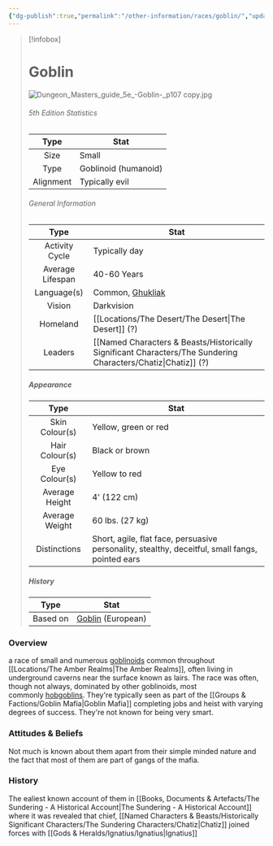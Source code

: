 ```yaml
---
{"dg-publish":true,"permalink":"/other-information/races/goblin/","updated":"2025-03-01T21:15:51.227+00:00"}
---
```



 >[!infobox]
> 
> #  Goblin
> ![Dungeon_Masters_guide_5e_-_Goblin_-_p107 copy.jpg](/img/user/Admin/Attachments/Dungeon_Masters_guide_5e_-_Goblin_-_p107%20copy.jpg)
> ###### 5th Edition Statistics
> 
>  Type | Stat |
> :----: | --- |
>  Size | Small |
>  Type | Goblinoid (humanoid)|
>  Alignment | Typically evil |
>  
> ###### General Information
> Type | Stat |
>  :----: | --- |
>  Activity Cycle | Typically day |
>  Average Lifespan | 40-60 Years |
>  Language(s) | Common, [Ghukliak](https://forgottenrealms.fandom.com/wiki/Ghukliak) |
>  Vision | Darkvision |
>  Homeland | [[Locations/The Desert/The Desert\|The Desert]] (?) |
>  Leaders | [[Named Characters & Beasts/Historically Significant  Characters/The Sundering Characters/Chatiz\|Chatiz]] (?) |
>
>##### Appearance
> Type | Stat |
>  :----: | --- |
>  Skin Colour(s) | Yellow, green or red |
>  Hair Colour(s) | Black or brown |
>  Eye Colour(s) | Yellow to red |
>  Average Height | 4' (122 cm) |
>  Average Weight | 60 lbs. (27 kg) |
>  Distinctions | Short, agile, flat face, persuasive personality, stealthy, deceitful, small fangs, pointed ears |
>
>##### History
>Type | Stat |
>  :----: | --- |
>  Based on | [Goblin](https://en.wikipedia.org/wiki/en:Goblin "wikipedia:en:Goblin") (European) |

### Overview
a race of small and numerous [goblinoids](https://forgottenrealms.fandom.com/wiki/Goblinoid "Goblinoid") common throughout [[Locations/The Amber Realms\|The Amber Realms]], often living in underground caverns near the surface known as lairs. The race was often, though not always, dominated by other goblinoids, most commonly [hobgoblins](https://forgottenrealms.fandom.com/wiki/Hobgoblin "Hobgoblin"). They're typically seen as part of the [[Groups & Factions/Goblin Mafia\|Goblin Mafia]] completing jobs and heist with varying degrees of success. They're not known for being very smart.

### Attitudes & Beliefs
Not much is known about them apart from their simple minded nature and the fact that most of them are part of gangs of the mafia.

### History
The ealiest known account of them in [[Books, Documents & Artefacts/The Sundering - A Historical Account\|The Sundering - A Historical Account]] where it was revealed that chief, [[Named Characters & Beasts/Historically Significant  Characters/The Sundering Characters/Chatiz\|Chatiz]] joined forces with [[Gods & Heralds/Ignatius/Ignatius\|Ignatius]]
